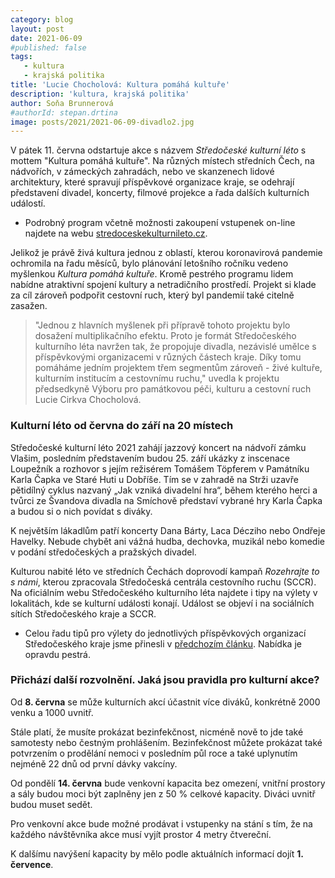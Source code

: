 ```yaml
---
category: blog
layout: post
date: 2021-06-09
#published: false
tags: 
   - kultura
   - krajská politika
title: 'Lucie Chocholová: Kultura pomáhá kultuře'
description: 'kultura, krajská politika'
author: Soňa Brunnerová
#authorId: stepan.drtina
image: posts/2021/2021-06-09-divadlo2.jpg
---
```


V pátek 11. června odstartuje akce s názvem *Středočeské kulturní léto* s mottem "Kultura pomáhá kultuře". Na různých místech středních Čech, na nádvořích, v zámeckých zahradách, nebo ve skanzenech lidové architektury, které spravují příspěvkové organizace kraje, se odehrají představení divadel, koncerty, filmové projekce a řada dalších kulturních událostí. 

* Podrobný program včetně možnosti zakoupení vstupenek on-line najdete na webu [stredoceskekulturnileto.cz](http://www.stredoceskekulturnileto.cz/).

Jelikož je právě živá kultura jednou z oblastí, kterou koronavirová pandemie ochromila na řadu měsíců, bylo plánování letošního ročníku vedeno myšlenkou *Kultura pomáhá kultuře*. Kromě pestrého programu lidem nabídne atraktivní spojení kultury a netradičního prostředí. Projekt si klade za cíl zároveň podpořit cestovní ruch, který byl pandemií také citelně zasažen.

> "Jednou z hlavních myšlenek při přípravě tohoto projektu bylo dosažení multiplikačního efektu. Proto je formát Středočeského kulturního léta navržen tak, že propojuje divadla, nezávislé umělce s příspěvkovými organizacemi v různých částech kraje. Díky tomu pomáháme jedním projektem třem segmentům zároveň - živé kultuře, kulturním institucím a cestovnímu ruchu," uvedla k projektu předsedkyně Výboru pro památkovou péči, kulturu a cestovní ruch Lucie Cirkva Chocholová.

### Kulturní léto od června do září na 20 místech
Středočeské kulturní léto 2021 zahájí jazzový koncert na nádvoří zámku Vlašim, posledním představením budou 25. září ukázky z inscenace Loupežník a rozhovor s jejím režisérem Tomášem Töpferem v Památníku Karla Čapka ve Staré Huti u Dobříše. Tím se v zahradě na Strži uzavře pětidílný cyklus nazvaný „Jak vzniká divadelní hra“, během kterého herci a tvůrci ze Švandova divadla na Smíchově představí vybrané hry Karla Čapka a budou si o nich povídat s diváky. 

K největším lákadlům patří koncerty Dana Bárty, Laca Décziho nebo Ondřeje Havelky. Nebude chybět ani vážná hudba, dechovka, muzikál nebo komedie v podání středočeských a pražských divadel.

Kulturou nabité léto ve středních Čechách doprovodí kampaň *Rozehrajte to s námi*, kterou zpracovala Středočeská centrála cestovního ruchu (SCCR). Na oficiálním webu Středočeského kulturního léta najdete i tipy na výlety v lokalitách, kde se kulturní události konají. Událost se objeví i na sociálních sítích Středočeského kraje a SCCR. 

* Celou řadu tipů pro výlety do jednotlivých příspěvkových organizací Středočeského kraje jsme přinesli v [předchozím článku](https://stredocesky.pirati.cz/aktuality/kulturni-objekty-ve-strednich-cechach-se-otevrely.html). Nabídka je opravdu pestrá.
 
### Přichází další rozvolnění. Jaká jsou pravidla pro kulturní akce?

Od **8. června** se může kulturních akcí účastnit více diváků, konkrétně 2000 venku a 1000 uvnitř. 

Stále platí, že musíte prokázat bezinfekčnost, nicméně nově to jde také samotesty nebo čestným prohlášením. Bezinfekčnost můžete prokázat také potvrzením o prodělání nemoci v posledním půl roce a také uplynutím nejméně 22 dnů od první dávky vakcíny.

Od pondělí **14. června** bude venkovní kapacita bez omezení, vnitřní prostory a sály budou moci být zaplněny jen z 50 % celkové kapacity. Diváci uvnitř budou muset sedět. 

Pro venkovní akce bude možné prodávat i vstupenky na stání s tím, že na každého návštěvníka akce musí vyjít prostor 4 metry čtvereční.

K dalšímu navýšení kapacity by mělo podle aktuálních informací dojít **1. července**.
